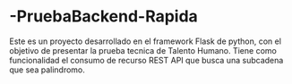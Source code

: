 # -PruebaBackend-Rapida
Este es un proyecto desarrollado en el framework Flask de python, con el objetivo de presentar la prueba tecnica de Talento Humano. Tiene como funcionalidad el consumo de recurso REST API que busca una subcadena que sea palindromo.
